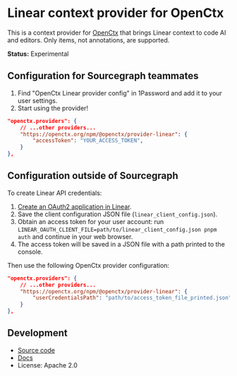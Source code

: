 # Linear context provider for OpenCtx

This is a context provider for [OpenCtx](https://openctx.org) that brings Linear context to code AI and editors. Only items, not annotations, are supported.

**Status:** Experimental

## Configuration for Sourcegraph teammates

1. Find "OpenCtx Linear provider config" in 1Password and add it to your user settings.
1. Start using the provider!

```json
"openctx.providers": {
    // ...other providers...
    "https://openctx.org/npm/@openctx/provider-linear": {
        "accessToken": "YOUR_ACCESS_TOKEN",
    }
},
```

## Configuration outside of Sourcegraph

To create Linear API credentials:

1. [Create an OAuth2 application in Linear](https://linear.app/settings/api/applications/new).
1. Save the client configuration JSON file (`linear_client_config.json`).
1. Obtain an access token for your user account: run `LINEAR_OAUTH_CLIENT_FILE=path/to/linear_client_config.json pnpm auth` and continue in your web browser.
1. The access token will be saved in a JSON file with a path printed to the console.

Then use the following OpenCtx provider configuration:

```json
"openctx.providers": {
    // ...other providers...
    "https://openctx.org/npm/@openctx/provider-linear": {
        "userCredentialsPath": "path/to/access_token_file_printed.json",
    }
},
```

## Development

- [Source code](https://sourcegraph.com/github.com/sourcegraph/openctx/-/tree/provider/linear)
- [Docs](https://openctx.org/docs/providers/linear)
- License: Apache 2.0
